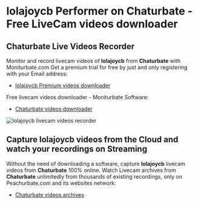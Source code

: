# lolajoycb Performer on Chaturbate - Free LiveCam videos downloader

## Chaturbate Live Videos Recorder

Monitor and record livecam videos of **lolajoycb** from **Chaturbate** with Moniturbate.com
Get a premium trial for free by just and only registering with your Email address:
* [lolajoycb Premium videos downloader](https://moniturbate.com/request-demo-licence-key.html)

Free livecam videos downloader - Moniturbate Software:
* [Chaturbate videos downloader](https://moniturbate.com/moniturbate-download-software.html)

![lolajoycb livecam videos recorder](https://peachurnet.com/templates/moniturbate-software.png)


## Capture lolajoycb videos from the Cloud and watch your recordings on Streaming

Without the need of downloading a software, capture **lolajoycb** livecam videos from **Chaturbate** 100% online.
Watch Livecam archives from **Chaturbate** unlimitedly from thousands of existing recordings, only on Peachurbate.com and its websites network:
* [Chaturbate videos archives](https://peachurnet.com/)